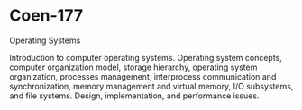 # Coen-177
Operating Systems

Introduction to computer operating systems. Operating system concepts, computer organization model, storage hierarchy, operating system organization, processes management, interprocess communication and synchronization, memory management and virtual memory, I/O subsystems, and file systems. Design, implementation, and performance issues.
